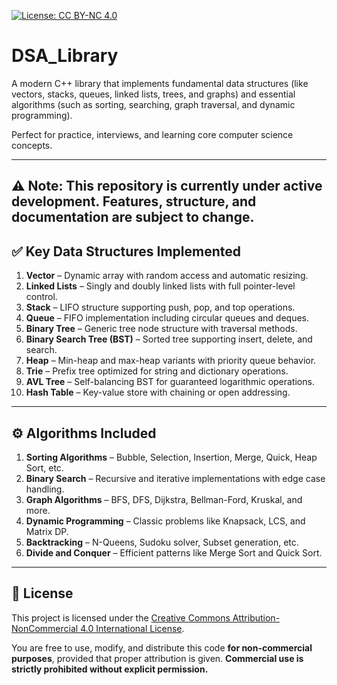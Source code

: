 [![License: CC BY-NC 4.0](https://img.shields.io/badge/License-CC%20BY--NC%204.0-lightgrey.svg)](https://creativecommons.org/licenses/by-nc/4.0/)

# DSA_Library

A modern C++ library that implements fundamental data structures (like vectors, stacks, queues, linked lists, trees, and graphs) and essential algorithms (such as sorting, searching, graph traversal, and dynamic programming).

Perfect for practice, interviews, and learning core computer science concepts.

---
⚠️ Note: This repository is currently under active development. Features, structure, and documentation are subject to change.
---
## ✅ Key Data Structures Implemented

1. **Vector** – Dynamic array with random access and automatic resizing.  
2. **Linked Lists** – Singly and doubly linked lists with full pointer-level control.  
3. **Stack** – LIFO structure supporting push, pop, and top operations.  
4. **Queue** – FIFO implementation including circular queues and deques.  
5. **Binary Tree** – Generic tree node structure with traversal methods.  
6. **Binary Search Tree (BST)** – Sorted tree supporting insert, delete, and search.  
7. **Heap** – Min-heap and max-heap variants with priority queue behavior.  
8. **Trie** – Prefix tree optimized for string and dictionary operations.  
9. **AVL Tree** – Self-balancing BST for guaranteed logarithmic operations.  
10. **Hash Table** – Key-value store with chaining or open addressing.

---

## ⚙️ Algorithms Included

1. **Sorting Algorithms** – Bubble, Selection, Insertion, Merge, Quick, Heap Sort, etc.  
2. **Binary Search** – Recursive and iterative implementations with edge case handling.  
3. **Graph Algorithms** – BFS, DFS, Dijkstra, Bellman-Ford, Kruskal, and more.  
4. **Dynamic Programming** – Classic problems like Knapsack, LCS, and Matrix DP.  
5. **Backtracking** – N-Queens, Sudoku solver, Subset generation, etc.  
6. **Divide and Conquer** – Efficient patterns like Merge Sort and Quick Sort.

---

## 📄 License

This project is licensed under the [Creative Commons Attribution-NonCommercial 4.0 International License](https://creativecommons.org/licenses/by-nc/4.0/).

You are free to use, modify, and distribute this code **for non-commercial purposes**, provided that proper attribution is given. **Commercial use is strictly prohibited without explicit permission.**
